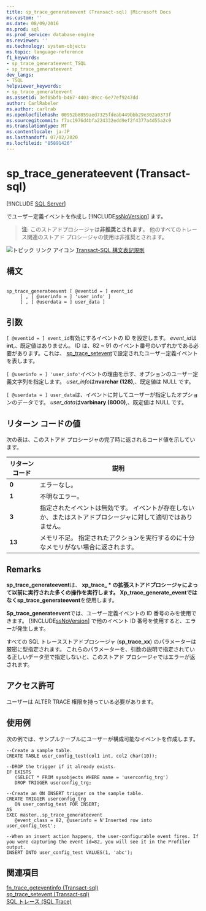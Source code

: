 ```yaml
---
title: sp_trace_generateevent (Transact-sql) |Microsoft Docs
ms.custom: ''
ms.date: 08/09/2016
ms.prod: sql
ms.prod_service: database-engine
ms.reviewer: ''
ms.technology: system-objects
ms.topic: language-reference
f1_keywords:
- sp_trace_generateevent_TSQL
- sp_trace_generateevent
dev_langs:
- TSQL
helpviewer_keywords:
- sp_trace_generateevent
ms.assetid: 3ef05bfb-b467-4403-89cc-6e77ef9247dd
author: CarlRabeler
ms.author: carlrab
ms.openlocfilehash: 00952b8059aed7325fdeab449bbb29e302a0373f
ms.sourcegitcommit: f7ac1976d4bfa224332edd9ef2f4377a4d55a2c9
ms.translationtype: MT
ms.contentlocale: ja-JP
ms.lasthandoff: 07/02/2020
ms.locfileid: "85891426"
---
```

# <a name="sp_trace_generateevent-transact-sql"></a>sp_trace_generateevent (Transact-sql)
[!INCLUDE [SQL Server](../../includes/applies-to-version/sqlserver.md)]

  でユーザー定義イベントを作成し [!INCLUDE[ssNoVersion](../../includes/ssnoversion-md.md)] ます。  
  
>**注:** このストアドプロシージャは**非推奨とされます**。 他のすべてのトレース関連のストアド プロシージャの使用は非推奨とされます。  
  
  
 ![トピック リンク アイコン](../../database-engine/configure-windows/media/topic-link.gif "トピック リンク アイコン") [Transact-SQL 構文表記規則](../../t-sql/language-elements/transact-sql-syntax-conventions-transact-sql.md)  
  
## <a name="syntax"></a>構文  
  
```  
  
sp_trace_generateevent [ @eventid = ] event_id   
     [ , [ @userinfo = ] 'user_info' ]  
     [ , [ @userdata = ] user_data ]  
```  
  
## <a name="arguments"></a>引数  
`[ @eventid = ] event_id`有効にするイベントの ID を設定します。 *event_id*は**int**,、既定値はありません。 ID は、82 ~ 91 のイベント番号のいずれかである必要があります。これは、 [sp_trace_setevent](../../relational-databases/system-stored-procedures/sp-trace-setevent-transact-sql.md)で設定されたユーザー定義イベントを表します。  
  
`[ @userinfo = ] 'user_info'`イベントの理由を示す、オプションのユーザー定義文字列を指定します。 *user_info*は**nvarchar (128)**,、既定値は NULL です。  
  
`[ @userdata = ] user_data`は、イベントに対してユーザーが指定したオプションのデータです。 *user_data*は**varbinary (8000)**,、既定値は NULL です。  
  
## <a name="return-code-values"></a>リターン コードの値  
 次の表は、このストアド プロシージャの完了時に返されるコード値を示しています。  
  
|リターン コード|説明|  
|-----------------|-----------------|  
|**0**|エラーなし。|  
|**1**|不明なエラー。|  
|**3**|指定されたイベントは無効です。 イベントが存在しないか、またはストアドプロシージャに対して適切ではありません。|  
|**13**|メモリ不足。 指定されたアクションを実行するのに十分なメモリがない場合に返されます。|  
  
## <a name="remarks"></a>Remarks  
 **sp_trace_generateevent**は、 **xp_trace_ \* **の拡張ストアドプロシージャによって以前に実行された多くの操作を実行します。 **Xp_trace_generate_event**ではなく**sp_trace_generateevent**を使用します。  
  
 **Sp_trace_generateevent**では、ユーザー定義イベントの ID 番号のみを使用できます。 [!INCLUDE[ssNoVersion](../../includes/ssnoversion-md.md)] で他のイベント ID 番号を使用すると、エラーが発生します。  
  
 すべての SQL トレースストアドプロシージャ (**sp_trace_xx**) のパラメーターは厳密に型指定されます。 これらのパラメーターを、引数の説明で指定されている正しいデータ型で指定しないと、このストアド プロシージャではエラーが返されます。  
  
## <a name="permissions"></a>アクセス許可  
 ユーザーは ALTER TRACE 権限を持っている必要があります。  
  
## <a name="examples"></a>使用例  
 次の例では、サンプルテーブルにユーザーが構成可能なイベントを作成します。  
  
```  
--Create a sample table.  
CREATE TABLE user_config_test(col1 int, col2 char(10));  
  
--DROP the trigger if it already exists.  
IF EXISTS  
   (SELECT * FROM sysobjects WHERE name = 'userconfig_trg')  
   DROP TRIGGER userconfig_trg;  
  
--Create an ON INSERT trigger on the sample table.  
CREATE TRIGGER userconfig_trg  
   ON user_config_test FOR INSERT;  
AS  
EXEC master..sp_trace_generateevent  
   @event_class = 82, @userinfo = N'Inserted row into user_config_test';  
  
--When an insert action happens, the user-configurable event fires. If   
you were capturing the event id=82, you will see it in the Profiler output.  
INSERT INTO user_config_test VALUES(1, 'abc');  
```  
  
## <a name="see-also"></a>関連項目  
 [fn_trace_geteventinfo &#40;Transact-sql&#41;](../../relational-databases/system-functions/sys-fn-trace-geteventinfo-transact-sql.md)   
 [sp_trace_setevent &#40;Transact-sql&#41;](../../relational-databases/system-stored-procedures/sp-trace-setevent-transact-sql.md)   
 [SQL トレース (SQL Trace)](../../relational-databases/sql-trace/sql-trace.md)  
  
  

